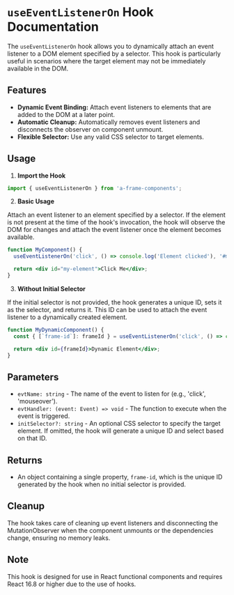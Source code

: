 # `useEventListenerOn` Hook Documentation

The `useEventListenerOn` hook allows you to dynamically attach an event listener to a DOM element specified by a selector. This hook is particularly useful in scenarios where the target element may not be immediately available in the DOM.

## Features

- **Dynamic Event Binding:** Attach event listeners to elements that are added to the DOM at a later point.
- **Automatic Cleanup:** Automatically removes event listeners and disconnects the observer on component unmount.
- **Flexible Selector:** Use any valid CSS selector to target elements.

## Usage

1. **Import the Hook**

```jsx
import { useEventListenerOn } from 'a-frame-components';
```

2. **Basic Usage**

Attach an event listener to an element specified by a selector. If the element is not present at the time of the hook's invocation, the hook will observe the DOM for changes and attach the event listener once the element becomes available.

```jsx
function MyComponent() {
  useEventListenerOn('click', () => console.log('Element clicked'), '#my-element');

  return <div id="my-element">Click Me</div>;
}
```

3. **Without Initial Selector**

If the initial selector is not provided, the hook generates a unique ID, sets it as the selector, and returns it. This ID can be used to attach the event listener to a dynamically created element.

```jsx
function MyDynamicComponent() {
  const { [`frame-id`]: frameId } = useEventListenerOn('click', () => console.log('Dynamically created element clicked'));

  return <div id={frameId}>Dynamic Element</div>;
}
```

## Parameters

- `evtName: string` - The name of the event to listen for (e.g., 'click', 'mouseover').
- `evtHandler: (event: Event) => void` - The function to execute when the event is triggered.
- `initSelector?: string` - An optional CSS selector to specify the target element. If omitted, the hook will generate a unique ID and select based on that ID.

## Returns

- An object containing a single property, `frame-id`, which is the unique ID generated by the hook when no initial selector is provided.

## Cleanup

The hook takes care of cleaning up event listeners and disconnecting the MutationObserver when the component unmounts or the dependencies change, ensuring no memory leaks.

## Note

This hook is designed for use in React functional components and requires React 16.8 or higher due to the use of hooks.